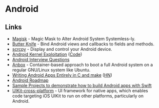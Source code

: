 # Android

## Links

* [Magisk](https://github.com/topjohnwu/Magisk) - Magic Mask to Alter Android System Systemless-ly.
* [Butter Knife](https://github.com/JakeWharton/butterknife) - Bind Android views and callbacks to fields and methods.
* [scrcpy](https://github.com/Genymobile/scrcpy) - Display and control your Android device.
* [Android Kernel Exploitation](https://cloudfuzz.github.io/android-kernel-exploitation/) \([Code](https://github.com/cloudfuzz/android-kernel-exploitation)\)
* [Android Interview Questions](https://github.com/MindorksOpenSource/android-interview-questions)
* [Anbox](https://github.com/anbox/anbox) - Container-based approach to boot a full Android system on a regular GNU/Linux system like Ubuntu.
* [Writing Android Apps Entirely in C and make](https://github.com/cnlohr/rawdrawandroid) \([HN](https://news.ycombinator.com/item?id=23125857)\)
* [Android Roadmap](https://roadmap.sh/android)
* [Sample Projects to demonstrate how to build Android apps with Swift](https://github.com/vgorloff/swift-everywhere-samples)
* [UIKit-cross-platform](https://github.com/flowkey/UIKit-cross-platform) - UI framework for native apps, which enables code targeting iOS UIKit to run on other platforms, particularly on Android.

